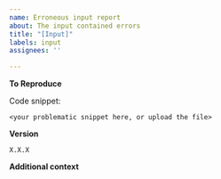 ```yaml
---
name: Erroneous input report
about: The input contained errors
title: "[Input]"
labels: input
assignees: ''

---
```


**To Reproduce**

Code snippet:

```typst
<your problematic snippet here, or upload the file>
```

**Version**

`X.X.X`

**Additional context**

